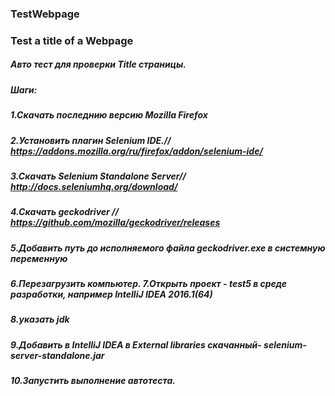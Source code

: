 ### TestWebpage
### Test a title of a Webpage
##### Авто тест для проверки Title страницы.
##### Шаги:
##### 1.Скачать последнию версию Mozilla Firefox
##### 2.Установить плагин Selenium IDE.// https://addons.mozilla.org/ru/firefox/addon/selenium-ide/
##### 3.Скачать Selenium Standalone Server// http://docs.seleniumhq.org/download/
##### 4.Скачать geckodriver // https://github.com/mozilla/geckodriver/releases
##### 5.Добавить путь до исполняемого файла geckodriver.exe в системную переменную
##### 6.Перезагрузить компьютер. 7.Открыть проект - test5 в среде разработки, например IntelliJ IDEA 2016.1(64)
##### 8.указать jdk
##### 9.Добавить в IntelliJ IDEA в External libraries скачанный- selenium-server-standalone.jar
##### 10.Запустить выполнение автотеста.
